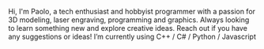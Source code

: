 Hi, I'm Paolo, a tech enthusiast and hobbyist programmer with a passion for 3D modeling, laser engraving, programming and graphics. 
Always looking to learn something new and explore creative ideas. Reach out if you have any suggestions or ideas!
I’m currently using C++ / C# / Python / Javascript
